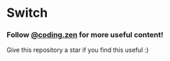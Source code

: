 # Switch

### Follow [@coding.zen](https://instagram.com/coding.zen) for more useful content!

Give this repository a star if you find this useful :)
